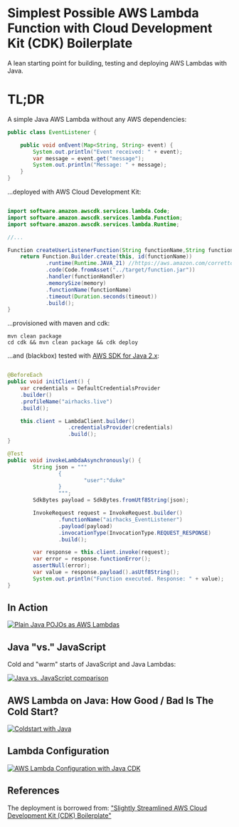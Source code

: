 # Simplest Possible AWS Lambda Function with Cloud Development Kit (CDK) Boilerplate

A lean starting point for building, testing and deploying AWS Lambdas with Java.

# TL;DR

A simple Java AWS Lambda without any AWS dependencies:

```java
public class EventListener {

    public void onEvent(Map<String, String> event) {
        System.out.println("Event received: " + event);
        var message = event.get("message");
        System.out.println("Message: " + message);
    }
}
```

...deployed with AWS Cloud Development Kit:


```java

import software.amazon.awscdk.services.lambda.Code;
import software.amazon.awscdk.services.lambda.Function;
import software.amazon.awscdk.services.lambda.Runtime;

//...

Function createUserListenerFunction(String functionName,String functionHandler, int memory, int timeout) {
    return Function.Builder.create(this, id(functionName))
            .runtime(Runtime.JAVA_21) //https://aws.amazon.com/corretto
            .code(Code.fromAsset("../target/function.jar"))
            .handler(functionHandler)
            .memorySize(memory)
            .functionName(functionName)
            .timeout(Duration.seconds(timeout))
            .build();
}

```

...provisioned with maven and cdk:

```
mvn clean package
cd cdk && mvn clean package && cdk deploy
```

...and (blackbox) tested with [AWS SDK for Java 2.x](https://docs.aws.amazon.com/sdk-for-java/latest/developer-guide):

```java

@BeforeEach
public void initClient() {
    var credentials = DefaultCredentialsProvider
    .builder()
    .profileName("airhacks.live")
    .build();

    this.client = LambdaClient.builder()
                   .credentialsProvider(credentials)
                   .build();
}

@Test
public void invokeLambdaAsynchronously() {
        String json = """
                {
                        "user":"duke"
                }
                """;
        SdkBytes payload = SdkBytes.fromUtf8String(json);

        InvokeRequest request = InvokeRequest.builder()
                .functionName("airhacks_EventListener")
                .payload(payload)
                .invocationType(InvocationType.REQUEST_RESPONSE)
                .build();

        var response = this.client.invoke(request);
        var error = response.functionError();
        assertNull(error);
        var value = response.payload().asUtf8String();
        System.out.println("Function executed. Response: " + value);
}    

```

## In Action

[![Plain Java POJOs as AWS Lambdas](https://i.ytimg.com/vi/rHq514-1aHM/mqdefault.jpg)](https://www.youtube.com/embed/rHq514-1aHM?rel=0)

## Java "vs." JavaScript

Cold and "warm" starts of JavaScript and Java Lambdas:

[![Java vs. JavaScript comparison](https://i.ytimg.com/vi/28Da0l0MFms/mqdefault.jpg)](https://www.youtube.com/embed/28Da0l0MFms?rel=0)

## AWS Lambda on Java: How Good / Bad Is The Cold Start?

[![Coldstart with Java](https://i.ytimg.com/vi/EXSZ5TFgUKU/mqdefault.jpg)](https://www.youtube.com/embed/EXSZ5TFgUKU?rel=0)

## Lambda Configuration

[![AWS Lambda Configuration with Java CDK](https://i.ytimg.com/vi/Z3Ir-AQEsKk/mqdefault.jpg)](https://www.youtube.com/embed/Z3Ir-AQEsKk?rel=0)

## References

The deployment is borrowed from: ["Slightly Streamlined AWS Cloud Development Kit (CDK) Boilerplate"](https://github.com/AdamBien/aws-cdk-plain)
